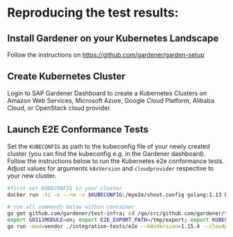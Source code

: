 # Reproducing the test results:

## Install Gardener on your Kubernetes Landscape
Follow the instructions on https://github.com/gardener/garden-setup

## Create Kubernetes Cluster

Login to SAP Gardener Dashboard to create a Kubernetes Clusters on Amazon Web Services, Microsoft Azure, Google Cloud Platform, Alibaba Cloud, or OpenStack cloud provider.

## Launch E2E Conformance Tests
Set the `KUBECONFIG` as path to the kubeconfig file of your newly created cluster (you can find the kubeconfig e.g. in the Gardener dashboard). Follow the instructions below to run the Kubernetes e2e conformance tests. Adjust values for arguments `k8sVersion` and `cloudprovider` respective to your new cluster.

```bash
#first set KUBECONFIG to your cluster
docker run -ti -e --rm -v $KUBECONFIG:/mye2e/shoot.config golang:1.13 bash

# run all commands below within container
go get github.com/gardener/test-infra; cd /go/src/github.com/gardener/test-infra
export GO111MODULE=on; export E2E_EXPORT_PATH=/tmp/export; export KUBECONFIG=/mye2e/shoot.config; export GINKGO_PARALLEL=false
go run -mod=vendor ./integration-tests/e2e --k8sVersion=1.15.4 --cloudprovider=gcp --testcasegroup="conformance"
```